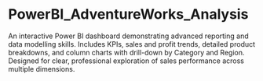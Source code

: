 # PowerBI_AdventureWorks_Analysis
An interactive Power BI dashboard demonstrating advanced reporting and data modelling skills. Includes KPIs, sales and profit trends, detailed product breakdowns, and column charts with drill-down by Category and Region. Designed for clear, professional exploration of sales performance across multiple dimensions.
